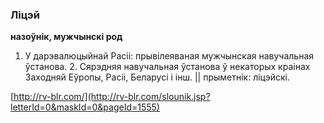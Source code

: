 ### Ліцэй
**назоўнік, мужчынскі род**

1. У дарэвалюцыйнай Расіі: прывілеяваная мужчынская навучальная ўстанова. 2. Сярэдняя навучальная ўстанова ў некаторых краінах Заходняй Еўропы, Расіі, Беларусі і інш. || прыметнік: ліцэйскі.

<a rel="author">[http://rv-blr.com/](http://rv-blr.com/slounik.jsp?letterId=0&maskId=0&pageId=1555)</a>

